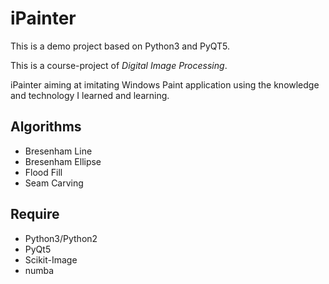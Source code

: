 # iPainter

This is a demo project based on Python3 and PyQT5.

This is a course-project of _Digital Image Processing_.

iPainter aiming at imitating Windows Paint application using the knowledge and technology I learned and learning.

## Algorithms

+ Bresenham Line
+ Bresenham Ellipse
+ Flood Fill
+ Seam Carving

## Require

+ Python3/Python2
+ PyQt5
+ Scikit-Image
+ numba